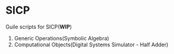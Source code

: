 # SICP

Guile scripts for SICP(**WIP**)

1. Generic Operations(Symbolic Algebra)
2. Computational Objects(Digital Systems Simulator - Half Adder)
